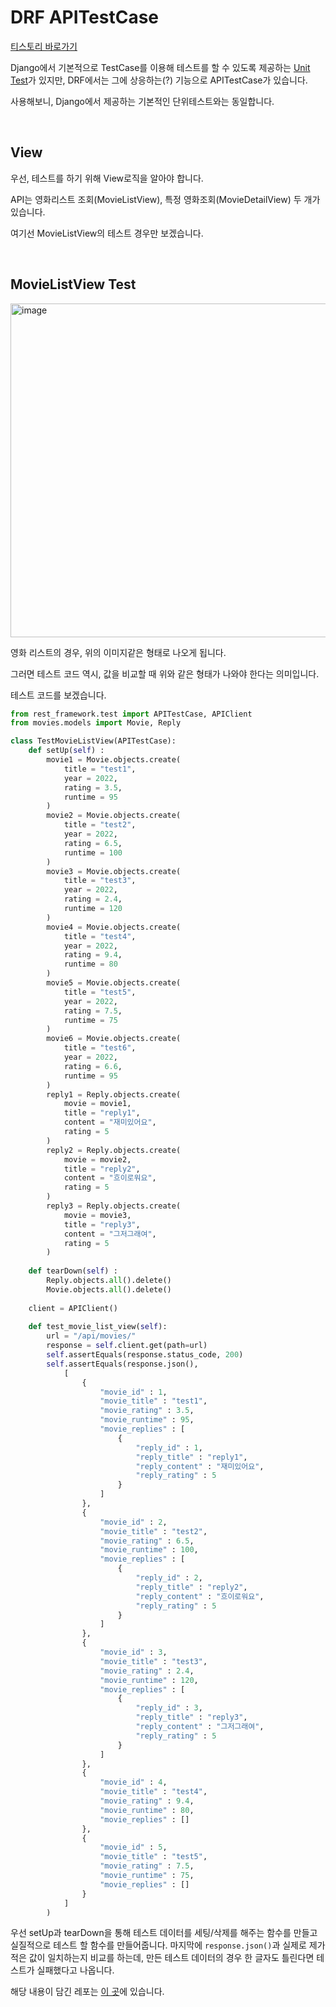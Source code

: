 # DRF APITestCase

[티스토리 바로가기](https://kyleeee.tistory.com/entry/TIL25-APITestCase)


Django에서 기본적으로 TestCase를 이용해 테스트를 할 수 있도록 제공하는 [Unit Test](https://docs.djangoproject.com/en/4.0/topics/testing/overview/)가 있지만, DRF에서는 그에 상응하는(?) 기능으로 APITestCase가 있습니다.

사용해보니, Django에서 제공하는 기본적인 단위테스트와는 동일합니다.

<br>

## View

우선, 테스트를 하기 위해 View로직을 알아야 합니다.

API는 영화리스트 조회(MovieListView), 특정 영화조회(MovieDetailView) 두 개가 있습니다.

여기선 MovieListView의 테스트 경우만 보겠습니다.

<br>

## MovieListView Test

<img width="534" alt="image" src="https://user-images.githubusercontent.com/88086271/171335274-bd5f5e45-eb39-4681-806c-d7bc91e4037e.png">

영화 리스트의 경우, 위의 이미지같은 형태로 나오게 됩니다.

그러면 테스트 코드 역시, 값을 비교할 때 위와 같은 형태가 나와야 한다는 의미입니다.

테스트 코드를 보겠습니다.

```python
from rest_framework.test import APITestCase, APIClient
from movies.models import Movie, Reply

class TestMovieListView(APITestCase):
    def setUp(self) :
        movie1 = Movie.objects.create(
            title = "test1",
            year = 2022,
            rating = 3.5,
            runtime = 95
        )
        movie2 = Movie.objects.create(
            title = "test2",
            year = 2022,
            rating = 6.5,
            runtime = 100
        )
        movie3 = Movie.objects.create(
            title = "test3",
            year = 2022,
            rating = 2.4,
            runtime = 120
        )
        movie4 = Movie.objects.create(
            title = "test4",
            year = 2022,
            rating = 9.4,
            runtime = 80
        )
        movie5 = Movie.objects.create(
            title = "test5",
            year = 2022,
            rating = 7.5,
            runtime = 75
        )
        movie6 = Movie.objects.create(
            title = "test6",
            year = 2022,
            rating = 6.6,
            runtime = 95
        )
        reply1 = Reply.objects.create(
            movie = movie1,
            title = "reply1",
            content = "재미있어요",
            rating = 5
        )
        reply2 = Reply.objects.create(
            movie = movie2,
            title = "reply2",
            content = "흐이로워요",
            rating = 5
        )
        reply3 = Reply.objects.create(
            movie = movie3,
            title = "reply3",
            content = "그저그래여",
            rating = 5
        ) 
        
    def tearDown(self) :
        Reply.objects.all().delete()
        Movie.objects.all().delete()
        
    client = APIClient()
    
    def test_movie_list_view(self):
        url = "/api/movies/"
        response = self.client.get(path=url)
        self.assertEquals(response.status_code, 200)
        self.assertEquals(response.json(),
            [
                {
                    "movie_id" : 1,
                    "movie_title" : "test1",
                    "movie_rating" : 3.5,
                    "movie_runtime" : 95,
                    "movie_replies" : [
                        {
                            "reply_id" : 1,
                            "reply_title" : "reply1",
                            "reply_content" : "재미있어요",
                            "reply_rating" : 5
                        }
                    ]
                },
                {
                    "movie_id" : 2,
                    "movie_title" : "test2",
                    "movie_rating" : 6.5,
                    "movie_runtime" : 100,
                    "movie_replies" : [
                        {
                            "reply_id" : 2,
                            "reply_title" : "reply2",
                            "reply_content" : "흐이로워요",
                            "reply_rating" : 5
                        }
                    ]
                },
                {
                    "movie_id" : 3,
                    "movie_title" : "test3",
                    "movie_rating" : 2.4,
                    "movie_runtime" : 120,
                    "movie_replies" : [
                        {
                            "reply_id" : 3,
                            "reply_title" : "reply3",
                            "reply_content" : "그저그래여",
                            "reply_rating" : 5
                        }
                    ]
                },
                {
                    "movie_id" : 4,
                    "movie_title" : "test4",
                    "movie_rating" : 9.4,
                    "movie_runtime" : 80,
                    "movie_replies" : []
                },
                {
                    "movie_id" : 5,
                    "movie_title" : "test5",
                    "movie_rating" : 7.5,
                    "movie_runtime" : 75,
                    "movie_replies" : []
                }
            ]
        )
```

우선 setUp과 tearDown을 통해 테스트 데이터를 세팅/삭제를 해주는 함수를 만들고 실질적으로 테스트 할 함수를 만들어줍니다.
마지막에  ```response.json()```과 실제로 제가 적은 값이 일치하는지 비교를 하는데, 만든 테스트 데이터의 경우 한 글자도 틀린다면 테스트가 실패했다고 나옵니다.

해당 내용이 담긴 레포는 [이 곳](https://github.com/leeky940926/dockers)에 있습니다.
